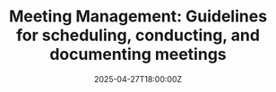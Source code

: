 ---
title: 'Meeting Management: Guidelines for scheduling, conducting, and documenting
  meetings'
linkTitle: 'Meeting Management: Guidelines for scheduling, conducting, and documenting
  meetings'
date: '2025-04-27T18:00:00Z'
weight: 1
description: Establish structured guidelines for planning, conducting, documenting,
  and following up on meetings, ensuring clarity, accountability, and compliance with
  ISO standards while promoting continuous improvement. Key elements include defining
  objectives, preparing agendas, documenting minutes, and tracking action items effectively.
draft: false
ref: meeting-management-guidelines-for-scheduling-conducting-and-documenting-meetings
---